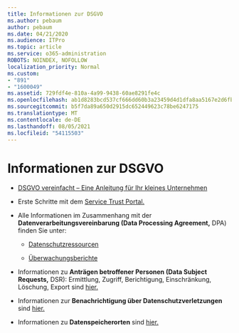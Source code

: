 ```yaml
---
title: Informationen zur DSGVO
ms.author: pebaum
author: pebaum
ms.date: 04/21/2020
ms.audience: ITPro
ms.topic: article
ms.service: o365-administration
ROBOTS: NOINDEX, NOFOLLOW
localization_priority: Normal
ms.custom:
- "891"
- "1600049"
ms.assetid: 729fdf4e-810a-4a99-9438-60ae8291fe4c
ms.openlocfilehash: ab1d8283bcd537cf666dd60b3a23459d4d1dfa8aa5167e2d6fb2a9b779b4b3e1
ms.sourcegitcommit: b5f7da89a650d2915dc652449623c78be6247175
ms.translationtype: MT
ms.contentlocale: de-DE
ms.lasthandoff: 08/05/2021
ms.locfileid: "54115503"
---
```

# <a name="information-about-gdpr"></a>Informationen zur DSGVO

- [DSGVO vereinfacht – Eine Anleitung für Ihr kleines Unternehmen](/microsoft-365/admin/security-and-compliance/gdpr-compliance)

- Erste Schritte mit dem [Service Trust Portal.](https://servicetrust.microsoft.com/ViewPage/GDPRGetStarted)

- Alle Informationen im Zusammenhang mit der **Datenverarbeitungsvereinbarung (Data Processing Agreement,** DPA) finden Sie unter:

  - [Datenschutzressourcen](https://servicetrust.microsoft.com/ViewPage/TrustDocuments)

  - [Überwachungsberichte](https://servicetrust.microsoft.com/ViewPage/MSComplianceGuide)

- Informationen zu **Anträgen betroffener Personen (Data Subject Requests,** DSR): Ermittlung, Zugriff, Berichtigung, Einschränkung, Löschung, Export sind [hier.](/microsoft-365/compliance/gdpr-dsr-office365)

- Informationen zur **Benachrichtigung über Datenschutzverletzungen** sind [hier.](https://servicetrust.microsoft.com/ViewPage/GDPRBreach)

- Informationen zu **Datenspeicherorten** sind [hier.](https://products.office.com/where-is-your-data-located?ms.officeurl=datamaps&amp;geo=All#All)

